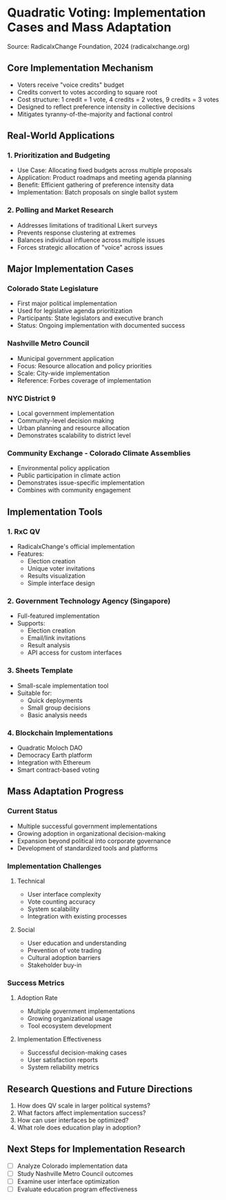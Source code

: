 # Quadratic Voting: Implementation Cases and Mass Adaptation
Source: RadicalxChange Foundation, 2024 (radicalxchange.org)

## Core Implementation Mechanism
- Voters receive "voice credits" budget
- Credits convert to votes according to square root
- Cost structure: 1 credit = 1 vote, 4 credits = 2 votes, 9 credits = 3 votes
- Designed to reflect preference intensity in collective decisions
- Mitigates tyranny-of-the-majority and factional control

## Real-World Applications

### 1. Prioritization and Budgeting
- Use Case: Allocating fixed budgets across multiple proposals
- Application: Product roadmaps and meeting agenda planning
- Benefit: Efficient gathering of preference intensity data
- Implementation: Batch proposals on single ballot system

### 2. Polling and Market Research
- Addresses limitations of traditional Likert surveys
- Prevents response clustering at extremes
- Balances individual influence across multiple issues
- Forces strategic allocation of "voice" across issues

## Major Implementation Cases

### Colorado State Legislature
- First major political implementation
- Used for legislative agenda prioritization
- Participants: State legislators and executive branch
- Status: Ongoing implementation with documented success

### Nashville Metro Council
- Municipal government application
- Focus: Resource allocation and policy priorities
- Scale: City-wide implementation
- Reference: Forbes coverage of implementation

### NYC District 9
- Local government implementation
- Community-level decision making
- Urban planning and resource allocation
- Demonstrates scalability to district level

### Community Exchange - Colorado Climate Assemblies
- Environmental policy application
- Public participation in climate action
- Demonstrates issue-specific implementation
- Combines with community engagement

## Implementation Tools

### 1. RxC QV
- RadicalxChange's official implementation
- Features:
  - Election creation
  - Unique voter invitations
  - Results visualization
  - Simple interface design

### 2. Government Technology Agency (Singapore)
- Full-featured implementation
- Supports:
  - Election creation
  - Email/link invitations
  - Result analysis
  - API access for custom interfaces

### 3. Sheets Template
- Small-scale implementation tool
- Suitable for:
  - Quick deployments
  - Small group decisions
  - Basic analysis needs

### 4. Blockchain Implementations
- Quadratic Moloch DAO
- Democracy Earth platform
- Integration with Ethereum
- Smart contract-based voting

## Mass Adaptation Progress

### Current Status
- Multiple successful government implementations
- Growing adoption in organizational decision-making
- Expansion beyond political into corporate governance
- Development of standardized tools and platforms

### Implementation Challenges
1. Technical
   - User interface complexity
   - Vote counting accuracy
   - System scalability
   - Integration with existing processes

2. Social
   - User education and understanding
   - Prevention of vote trading
   - Cultural adoption barriers
   - Stakeholder buy-in

### Success Metrics
1. Adoption Rate
   - Multiple government implementations
   - Growing organizational usage
   - Tool ecosystem development

2. Implementation Effectiveness
   - Successful decision-making cases
   - User satisfaction reports
   - System reliability metrics

## Research Questions and Future Directions
1. How does QV scale in larger political systems?
2. What factors affect implementation success?
3. How can user interfaces be optimized?
4. What role does education play in adoption?

## Next Steps for Implementation Research
- [ ] Analyze Colorado implementation data
- [ ] Study Nashville Metro Council outcomes
- [ ] Examine user interface optimization
- [ ] Evaluate education program effectiveness
